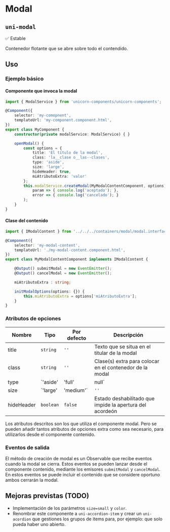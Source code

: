 Modal
===================
`uni-modal`
---
:white_check_mark: Estable

Contenedor flotante que se abre sobre todo el contendido.

## Uso

### Ejemplo básico

#### Componente que invoca la modal
```typescript
import { ModalService } from 'unicorn-components/unicorn-components';

@Component({
    selector: 'my-comopnent',
    templateUrl: 'my-component.component.html',
})
export class MyComponent {
    constructor(private modalService: ModalService) { }

    openModal() {
        const options = {
            title: 'El título de la modal',
            class: 'la__clase o__las--clases',
            type: 'aside',
            size: 'large',
            hideHeader: true,
            miAtributoExtra: 'valor'
        };
        this.modalService.createModal(MyModalContentComponent, options).subscribe(
            param => { console.log('aceptado'); },
            error => { console.log('cancelado'); }
        );
    }
}
```
#### Clase del contenido
```typescript
import { IModalContent } from '../../../containers/modal/modal.interface';

@Component({
    selector: 'my-modal-content',
    templateUrl: './my-modal-content.component.html',
})
export class MyModalContentComponent implements IModalContent {

    @Output() submitModal = new EventEmitter();
    @Output() cancelModal = new EventEmitter();

    miAtributoExtra : string;

    initModalOptions(options: {}) {
        this.miAtributoExtra = options['miAtributoExtra'];
    }
}
```

### Atributos de opciones

| Nombre      | Tipo                         | Por defecto | Descripción 
| ----------- | ---------------------------- | ----------- | -----------
| title       | `string`                     | `''`        | Texto que se situa en el titular de la modal
| class       | `string`                     | `''`        | Clase(s) extra para colocar en el contenedor de la modal
| type        | `'aside' | 'full' | null`    | `''`        | Formato de la modal, puede versar entre varios predefinidos
| size        | `'large' | 'medium'`         | `''`        | Ancho de la modal
| hideHeader  | `boolean`                    | `false`     | Estado deshabilitado que impide la apertura del acordeón

Los atributos descritos son los que utiliza el componente modal. Pero se pueden añadir tantos atributos de opciones extra como sea necesario, para utilizarlos desde el componente contenido.

### Eventos de salida

El método de creación de modal es un Observable que recibe eventos cuando la modal se cierra. Estos eventos se pueden lanzar desde el componente contenido, mediante los emisores `submitModal` y `cancelModal`. En estos eventos se puede incluir el contenido que se considere oportuno ambos cerrarán la modal. 

## Mejoras previstas (TODO)

- Implementación de los parámetros `size=small` y `color`.
- Renombrar este componente a `uni-accordion-item` y crear un `uni-acordion` que gestiones los grupos de items para, por ejemplo: que solo pueda haber uno abierto.
